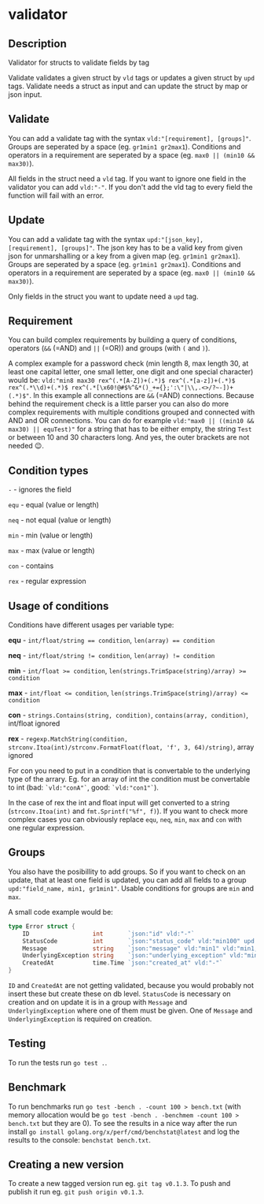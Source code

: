 # validator

## Description

Validator for structs to validate fields by tag

Validate validates a given struct by `vld` tags or updates a given struct by `upd` tags.
Validate needs a struct as input and can update the struct by map or json input.

## Validate

You can add a validate tag with the syntax `vld:"[requirement], [groups]"`.
Groups are seperated by a space (eg. `gr1min1 gr2max1`).
Conditions and operators in a requirement are seperated by a space (eg. `max0 || (min10 && max30)`).

All fields in the struct need a `vld` tag.
If you want to ignore one field in the validator you can add `vld:"-"`.
If you don't add the vld tag to every field the function will fail with an error.

## Update

You can add a validate tag with the syntax `upd:"[json_key], [requirement], [groups]"`.
The json key has to be a valid key from given json for unmarshalling or a key from a given map (eg. `gr1min1 gr2max1`).
Groups are seperated by a space (eg. `gr1min1 gr2max1`).
Conditions and operators in a requirement are seperated by a space (eg. `max0 || (min10 && max30)`).

Only fields in the struct you want to update need a `upd` tag.

## Requirement

You can build complex requirements by building a query of conditions, operators (`&&` (=AND) and `||` (=OR)) and groups (with `(` and `)`).

A complex example for a password check (min length 8, max length 30, at least one capital letter, one small letter, one digit and one special character) would be:
`vld:"min8 max30 rex^(.*[A-Z])+(.*)$ rex^(.*[a-z])+(.*)$ rex^(.*\\d)+(.*)$ rex^(.*[\x60!@#$%^&*()_+={};':\"|\\,.<>/?~-])+(.*)$"`.
In this example all connections are `&&` (=AND) connections. Because behind the requirement check is a little parser you can also do more complex requirements with multiple conditions grouped and connected with AND and OR connections.
You can do for example `vld:"max0 || ((min10 && max30) || equTest)"` for a string that has to be either empty, the string `Test` or between 10 and 30 characters long. And yes, the outer brackets are not needed 😉.

## Condition types

`-` - ignores the field

`equ` - equal (value or length)

`neq` - not equal (value or length)

`min` - min (value or length)

`max` - max (value or length)

`con` - contains

`rex` - regular expression

## Usage of conditions

Conditions have different usages per variable type:

**equ** - `int/float/string == condition`, `len(array) == condition`

**neq** - `int/float/string != condition`, `len(array) != condition`

**min** - `int/float >= condition`, `len(strings.TrimSpace(string)/array) >= condition`

**max** - `int/float <= condition`, `len(strings.TrimSpace(string)/array) <= condition`

**con** - `strings.Contains(string, condition)`, `contains(array, condition)`, int/float ignored

**rex** - `regexp.MatchString(condition, strconv.Itoa(int)/strconv.FormatFloat(float, 'f', 3, 64)/string)`, array ignored

For con you need to put in a condition that is convertable to the underlying type of the arrary.
Eg. for an array of int the condition must be convertable to int (bad: `` `vld:"conA"` ``, good: `` `vld:"con1"` ``).

In the case of rex the int and float input will get converted to a string (`strconv.Itoa(int)` and `fmt.Sprintf("%f", f)`).
If you want to check more complex cases you can obviously replace `equ`, `neq`, `min`, `max` and `con` with one regular expression.

## Groups

You also have the posibillity to add groups. So if you want to check on an update, that at least one field is updated, you can add all fields to a group `upd:"field_name, min1, gr1min1"`.
Usable conditions for groups are `min` and `max`.

A small code example would be:

```go
type Error struct {
	ID                  int       `json:"id" vld:"-"`
	StatusCode          int       `json:"status_code" vld:"min100" upd:"status_code, min100, gr1min1"`
	Message             string    `json:"message" vld:"min1" vld:"min1, gr1min1" upd:"status_code, min1, gr1min1"`
	UnderlyingException string    `json:"underlying_exception" vld:"min1, gr1min1" upd:"status_code, min1, gr1min1"`
	CreatedAt           time.Time `json:"created_at" vld:"-"`
}
```

`ID` and `CreatedAt` are not getting validated, because you would probably not insert these but create these on db level.
`StatusCode` is necessary on creation and on update it is in a group with `Message` and `UnderlyingException` where one of them must be given.
One of `Message` and `UnderlyingException` is required on creation.

## Testing

To run the tests run `go test .`.

## Benchmark

To run benchmarks run `go test -bench . -count 100 > bench.txt` (with memory allocation would be `go test -bench . -benchmem -count 100 > bench.txt` but they are 0). To see the results in a nice way after the run install `go install golang.org/x/perf/cmd/benchstat@latest` and log the results to the console: `benchstat bench.txt`.

## Creating a new version

To create a new tagged version run eg. `git tag v0.1.3`. To push and publish it run eg. `git push origin v0.1.3`.
